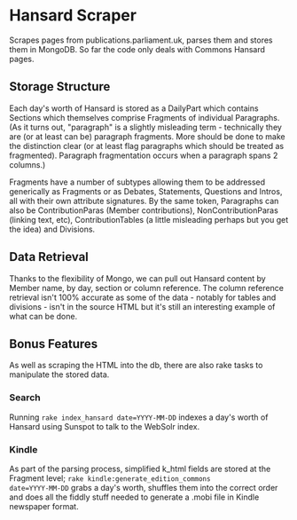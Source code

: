 # Hansard Scraper

Scrapes pages from publications.parliament.uk, parses them and stores them in MongoDB. So far the code only deals with Commons Hansard pages.

## Storage Structure

Each day's worth of Hansard is stored as a DailyPart which contains Sections which themselves comprise 
Fragments of individual Paragraphs. (As it turns out, "paragraph" is a slightly misleading term - technically they are (or at least can be) paragraph fragments. More should be done to make the distinction clear (or at least flag paragraphs which should be treated as fragmented). Paragraph fragmentation occurs when a paragraph spans 2 columns.)

Fragments have a number of subtypes allowing them to be addressed generically as Fragments or as Debates, Statements, Questions and Intros, all with their own attribute signatures. By the same token, Paragraphs can also be ContributionParas (Member contributions), NonContributionParas (linking text, etc), ContributionTables (a little misleading perhaps but you get the idea) and Divisions.

## Data Retrieval

Thanks to the flexibility of Mongo, we can pull out Hansard content by Member name, by day, section or column reference. The column reference retrieval isn't 100% accurate as some of the data - notably for tables and divisions - isn't in the source HTML but it's still an interesting example of what can be done.

## Bonus Features

As well as scraping the HTML into the db, there are also rake tasks to manipulate the stored data.

### Search

Running <code>rake index_hansard date=YYYY-MM-DD</code> indexes a day's worth of Hansard using Sunspot to talk to the WebSolr index.

### Kindle

As part of the parsing process, simplified k_html fields are stored at the Fragment level; <code>rake kindle:generate_edition_commons date=YYYY-MM-DD</code> grabs a day's worth, shuffles them into the correct order and does all the fiddly stuff needed to generate a .mobi file in Kindle newspaper format.